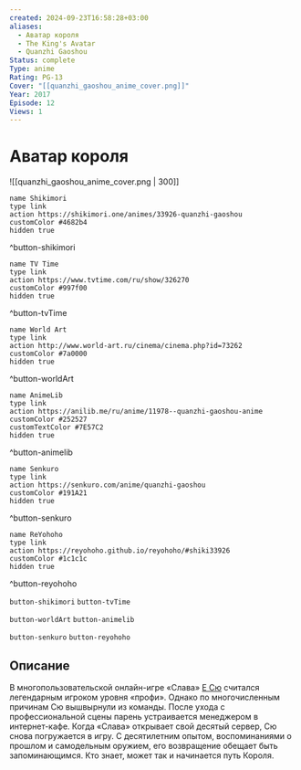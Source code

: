 ```yaml
---
created: 2024-09-23T16:58:28+03:00
aliases:
  - Аватар короля
  - The King's Avatar
  - Quanzhi Gaoshou
Status: complete
Type: anime
Rating: PG-13
Cover: "[[quanzhi_gaoshou_anime_cover.png]]"
Year: 2017
Episode: 12
Views: 1
---
```


# Аватар короля

![[quanzhi_gaoshou_anime_cover.png | 300]]

```button
name Shikimori
type link
action https://shikimori.one/animes/33926-quanzhi-gaoshou
customColor #4682b4
hidden true
```
^button-shikimori

```button
name TV Time
type link
action https://www.tvtime.com/ru/show/326270
customColor #997f00
hidden true
```
^button-tvTime

```button
name World Art
type link
action http://www.world-art.ru/cinema/cinema.php?id=73262
customColor #7a0000
hidden true
```
^button-worldArt

```button
name AnimeLib
type link
action https://anilib.me/ru/anime/11978--quanzhi-gaoshou-anime
customColor #252527
customTextColor #7E57C2
hidden true
```
^button-animelib

```button
name Senkuro
type link
action https://senkuro.com/anime/quanzhi-gaoshou
customColor #191A21
hidden true
```
^button-senkuro

```button
name ReYohoho
type link
action https://reyohoho.github.io/reyohoho/#shiki33926
customColor #1c1c1c
hidden true
```
^button-reyohoho

`button-shikimori` `button-tvTime`

`button-worldArt` `button-animelib`

`button-senkuro` `button-reyohoho`

## Описание

В многопользовательской онлайн-игре «Слава» [Е Сю](https://shikimori.one/characters/149965-xiu-ye) считался легендарным игроком уровня «профи». Однако по многочисленным причинам Сю вышвырнули из команды. После ухода с профессиональной сцены парень устраивается менеджером в интернет-кафе. Когда «Слава» открывает свой десятый сервер, Сю снова погружается в игру. С десятилетним опытом, воспоминаниями о прошлом и самодельным оружием, его возвращение обещает быть запоминающимся. Кто знает, может так и начинается путь Короля.
